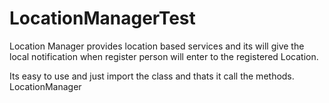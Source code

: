 LocationManagerTest
===================

Location Manager provides location based services and its will give the local notification when register person will enter
to the registered Location.

Its easy to use and just import the class and thats it call the methods.
LocationManager

